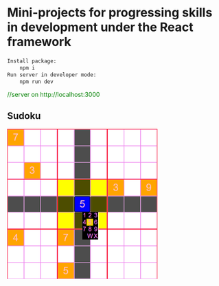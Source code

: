 # Mini-projects for progressing skills in development under the React framework

```
Install package:
    npm i
Run server in developer mode:
    npm run dev
```

<div style='color:green'>//server on http://localhost:3000</div>

## Sudoku

<img src='screens/sudoku.png' width=350><br>
